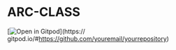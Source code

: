 # ARC-CLASS 
[![Open in Gitpod](https://gitpod.io/button/open-in-gitpod.svg)](https:// gitpod.io/#https://github.com/youremail/yourrepository)
 
